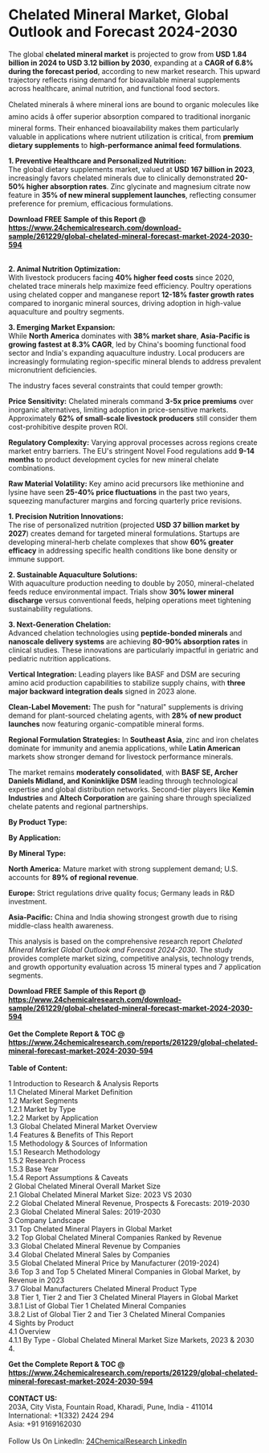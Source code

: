 <h1>Chelated Mineral Market, Global Outlook and Forecast 2024-2030</h1><p>The global <strong>chelated mineral market</strong> is projected to grow from <strong>USD 1.84 billion in 2024 to USD 3.12 billion by 2030</strong>, expanding at a <strong>CAGR of 6.8% during the forecast period</strong>, according to new market research. This upward trajectory reflects rising demand for bioavailable mineral supplements across healthcare, animal nutrition, and functional food sectors.</p><p>Chelated minerals â where mineral ions are bound to organic molecules like amino acids â offer superior absorption compared to traditional inorganic mineral forms. Their enhanced bioavailability makes them particularly valuable in applications where nutrient utilization is critical, from <strong>premium dietary supplements</strong> to <strong>high-performance animal feed formulations</strong>.</p><p><strong>1. Preventive Healthcare and Personalized Nutrition:</strong><br>
The global dietary supplements market, valued at <strong>USD 167 billion in 2023</strong>, increasingly favors chelated minerals due to clinically demonstrated <strong>20-50% higher absorption rates</strong>. Zinc glycinate and magnesium citrate now feature in <strong>35% of new mineral supplement launches</strong>, reflecting consumer preference for premium, efficacious formulations.</p><div><b>Download FREE Sample of this Report @ 
            <a href="https://www.24chemicalresearch.com/download-sample/261229/global-chelated-mineral-forecast-market-2024-2030-594">
            https://www.24chemicalresearch.com/download-sample/261229/global-chelated-mineral-forecast-market-2024-2030-594</a></b></div><br><p><strong>2. Animal Nutrition Optimization:</strong><br>
With livestock producers facing <strong>40% higher feed costs</strong> since 2020, chelated trace minerals help maximize feed efficiency. Poultry operations using chelated copper and manganese report <strong>12-18% faster growth rates</strong> compared to inorganic mineral sources, driving adoption in high-value aquaculture and poultry segments.</p><p><strong>3. Emerging Market Expansion:</strong><br>
While <strong>North America</strong> dominates with <strong>38% market share</strong>, <strong>Asia-Pacific is growing fastest at 8.3% CAGR</strong>, led by China's booming functional food sector and India's expanding aquaculture industry. Local producers are increasingly formulating region-specific mineral blends to address prevalent micronutrient deficiencies.</p><p>The industry faces several constraints that could temper growth:</p><p><strong>Price Sensitivity:</strong> Chelated minerals command <strong>3-5x price premiums</strong> over inorganic alternatives, limiting adoption in price-sensitive markets. Approximately <strong>62% of small-scale livestock producers</strong> still consider them cost-prohibitive despite proven ROI.</p><p><strong>Regulatory Complexity:</strong> Varying approval processes across regions create market entry barriers. The EU's stringent Novel Food regulations add <strong>9-14 months</strong> to product development cycles for new mineral chelate combinations.</p><p><strong>Raw Material Volatility:</strong> Key amino acid precursors like methionine and lysine have seen <strong>25-40% price fluctuations</strong> in the past two years, squeezing manufacturer margins and forcing quarterly price revisions.</p><p><strong>1. Precision Nutrition Innovations:</strong><br>
The rise of personalized nutrition (projected <strong>USD 37 billion market by 2027</strong>) creates demand for targeted mineral formulations. Startups are developing mineral-herb chelate complexes that show <strong>60% greater efficacy</strong> in addressing specific health conditions like bone density or immune support.</p><p><strong>2. Sustainable Aquaculture Solutions:</strong><br>
With aquaculture production needing to double by 2050, mineral-chelated feeds reduce environmental impact. Trials show <strong>30% lower mineral discharge</strong> versus conventional feeds, helping operations meet tightening sustainability regulations.</p><p><strong>3. Next-Generation Chelation:</strong><br>
Advanced chelation technologies using <strong>peptide-bonded minerals</strong> and <strong>nanoscale delivery systems</strong> are achieving <strong>80-90% absorption rates</strong> in clinical studies. These innovations are particularly impactful in geriatric and pediatric nutrition applications.</p><p><strong>Vertical Integration:</strong> Leading players like BASF and DSM are securing amino acid production capabilities to stabilize supply chains, with <strong>three major backward integration deals</strong> signed in 2023 alone.</p><p><strong>Clean-Label Movement:</strong> The push for "natural" supplements is driving demand for plant-sourced chelating agents, with <strong>28% of new product launches</strong> now featuring organic-compatible mineral forms.</p><p><strong>Regional Formulation Strategies:</strong> In <strong>Southeast Asia</strong>, zinc and iron chelates dominate for immunity and anemia applications, while <strong>Latin American</strong> markets show stronger demand for livestock performance minerals.</p><p>The market remains <strong>moderately consolidated</strong>, with <strong>BASF SE, Archer Daniels Midland, and Koninklijke DSM</strong> leading through technological expertise and global distribution networks. Second-tier players like <strong>Kemin Industries</strong> and <strong>Altech Corporation</strong> are gaining share through specialized chelate patents and regional partnerships.</p><p><strong>By Product Type:</strong></p><p><strong>By Application:</strong></p><p><strong>By Mineral Type:</strong></p><p><strong>North America:</strong> Mature market with strong supplement demand; U.S. accounts for <strong>89% of regional revenue</strong>.</p><p><strong>Europe:</strong> Strict regulations drive quality focus; Germany leads in R&amp;D investment.</p><p><strong>Asia-Pacific:</strong> China and India showing strongest growth due to rising middle-class health awareness.</p><p>This analysis is based on the comprehensive research report <em>Chelated Mineral Market Global Outlook and Forecast 2024-2030</em>. The study provides complete market sizing, competitive analysis, technology trends, and growth opportunity evaluation across 15 mineral types and 7 application segments.</p><div><b>Download FREE Sample of this Report @ 
            <a href="https://www.24chemicalresearch.com/download-sample/261229/global-chelated-mineral-forecast-market-2024-2030-594">
            https://www.24chemicalresearch.com/download-sample/261229/global-chelated-mineral-forecast-market-2024-2030-594</a></b></div><br><div><b>Get the Complete Report & TOC @ 
            <a href="https://www.24chemicalresearch.com/reports/261229/global-chelated-mineral-forecast-market-2024-2030-594">
            https://www.24chemicalresearch.com/reports/261229/global-chelated-mineral-forecast-market-2024-2030-594</a></b></div><br>
            <b>Table of Content:</b><p>1 Introduction to Research & Analysis Reports<br />
    1.1 Chelated Mineral Market Definition<br />
    1.2 Market Segments<br />
        1.2.1 Market by Type<br />
        1.2.2 Market by Application<br />
    1.3 Global Chelated Mineral Market Overview<br />
    1.4 Features & Benefits of This Report<br />
    1.5 Methodology & Sources of Information<br />
        1.5.1 Research Methodology<br />
        1.5.2 Research Process<br />
        1.5.3 Base Year<br />
        1.5.4 Report Assumptions & Caveats<br />
2 Global Chelated Mineral Overall Market Size<br />
    2.1 Global Chelated Mineral Market Size: 2023 VS 2030<br />
    2.2 Global Chelated Mineral Revenue, Prospects & Forecasts: 2019-2030<br />
    2.3 Global Chelated Mineral Sales: 2019-2030<br />
3 Company Landscape<br />
    3.1 Top Chelated Mineral Players in Global Market<br />
    3.2 Top Global Chelated Mineral Companies Ranked by Revenue<br />
    3.3 Global Chelated Mineral Revenue by Companies<br />
    3.4 Global Chelated Mineral Sales by Companies<br />
    3.5 Global Chelated Mineral Price by Manufacturer (2019-2024)<br />
    3.6 Top 3 and Top 5 Chelated Mineral Companies in Global Market, by Revenue in 2023<br />
    3.7 Global Manufacturers Chelated Mineral Product Type<br />
    3.8 Tier 1, Tier 2 and Tier 3 Chelated Mineral Players in Global Market<br />
        3.8.1 List of Global Tier 1 Chelated Mineral Companies<br />
        3.8.2 List of Global Tier 2 and Tier 3 Chelated Mineral Companies<br />
4 Sights by Product<br />
    4.1 Overview<br />
        4.1.1 By Type - Global Chelated Mineral Market Size Markets, 2023 & 2030<br />
        4.</p><div><b>Get the Complete Report & TOC @ 
            <a href="https://www.24chemicalresearch.com/reports/261229/global-chelated-mineral-forecast-market-2024-2030-594">
            https://www.24chemicalresearch.com/reports/261229/global-chelated-mineral-forecast-market-2024-2030-594</a></b></div><br><b>CONTACT US:</b><br>
            203A, City Vista, Fountain Road, Kharadi, Pune, India - 411014<br>
            International: +1(332) 2424 294<br>
            Asia: +91 9169162030 <br><br>
            Follow Us On LinkedIn: <a href="https://www.linkedin.com/company/24chemicalresearch/">24ChemicalResearch LinkedIn</a>